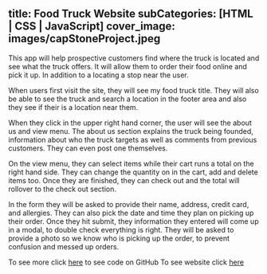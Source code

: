 title: Food Truck Website
subCategories: [HTML | CSS | JavaScript]
cover_image: images/capStoneProject.jpeg
---
This app will help prospective customers find where the truck is located and see what the truck offers. It will allow them to order their food online and pick it up. In addition to a locating a stop near the user.

When users first visit the site, they will see my food truck title. They will also be able to see the truck and search a location in the footer area and also they see if their is a location near them.

When they click in the upper right hand corner, the user will see the about us and view menu. The about us section explains the truck being founded, information about who the truck targets as well as comments from previous customers. They can even post one themselves.

On the view menu, they can select items while their cart runs a total on the right hand side. They can change the quantity on in the cart, add and delete items too. Once they are finished, they can check out and the total will rollover to the check out section.


In the form they will be asked to provide their name, address, credit card, and allergies. They can also pick the date and time they plan on picking up their order. Once they hit submit, they information they entered will come up in a modal, to double check everything is right. They will be asked to provide a photo so we know who is picking up the order, to prevent confusion and messed up orders.


To see more click [here](https://github.com/MikaylaMunn/CapstoneProject) to see code on GitHub 
To see website click [here](https://mikaylamunn.github.io/CapstoneProject/)
